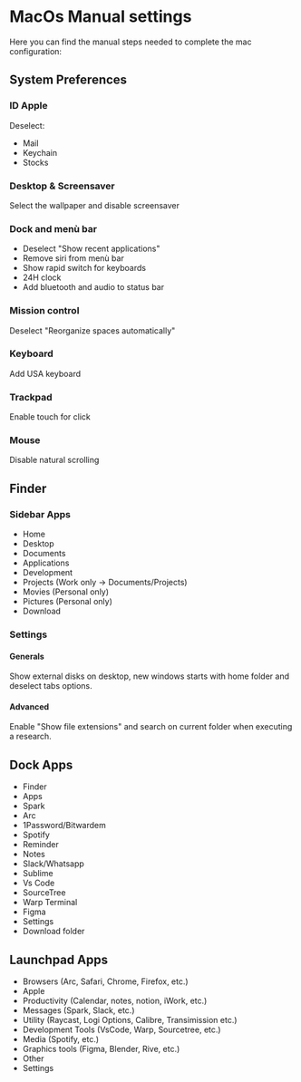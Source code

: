 # MacOs Manual settings

Here you can find the manual steps needed to complete the mac configuration:

## System Preferences

### ID Apple

Deselect:

- Mail
- Keychain
- Stocks

### Desktop & Screensaver

Select the wallpaper and disable screensaver

### Dock and menù bar

- Deselect "Show recent applications"
- Remove siri from menù bar
- Show rapid switch for keyboards
- 24H clock
- Add bluetooth and audio to status bar

### Mission control

Deselect "Reorganize spaces automatically"

### Keyboard

Add USA keyboard

### Trackpad

Enable touch for click

### Mouse

Disable natural scrolling

## Finder

### Sidebar Apps

- Home
- Desktop
- Documents
- Applications
- Development
- Projects (Work only -> Documents/Projects)
- Movies (Personal only)
- Pictures (Personal only)
- Download

### Settings

#### Generals

Show external disks on desktop, new windows starts with home folder and deselect tabs options.

#### Advanced

Enable "Show file extensions" and search on current folder when executing a research.

## Dock Apps

- Finder
- Apps
- Spark
- Arc
- 1Password/Bitwardem
- Spotify
- Reminder
- Notes
- Slack/Whatsapp
- Sublime
- Vs Code
- SourceTree
- Warp Terminal
- Figma
- Settings
- Download folder

## Launchpad Apps

- Browsers (Arc, Safari, Chrome, Firefox, etc.)
- Apple
- Productivity (Calendar, notes, notion, iWork, etc.)
- Messages (Spark, Slack, etc.)
- Utility (Raycast, Logi Options, Calibre, Transimission etc.)
- Development Tools (VsCode, Warp, Sourcetree, etc.)
- Media (Spotify, etc.)
- Graphics tools (Figma, Blender, Rive, etc.)
- Other
- Settings
